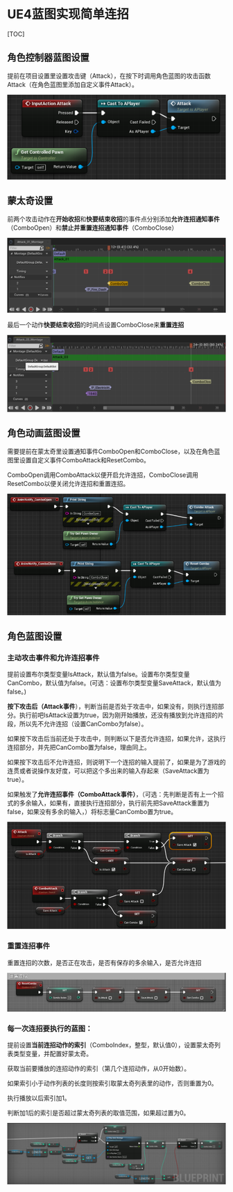 # UE4蓝图实现简单连招

[TOC]

## 角色控制器蓝图设置

提前在项目设置里设置攻击键（Attack），在按下时调用角色蓝图的攻击函数Attack（在角色蓝图里添加自定义事件Attack）。

![comboPlayerControlBP](ue4EditorImgs/comboPlayerControlBP.png)

## 蒙太奇设置

前两个攻击动作在**开始收招**和**快要结束收招**的事件点分别添加**允许连招通知事件**（ComboOpen）和**禁止并重置连招通知事件**（ComboClose）

![comboPlayerMontage1](ue4EditorImgs/comboPlayerMontage1.png)

最后一个动作**快要结束收招**的时间点设置ComboClose来**重置连招**

![comboPlayerMontage3](ue4EditorImgs/comboPlayerMontage3.png)



## 角色动画蓝图设置

需要提前在蒙太奇里设置通知事件ComboOpen和ComboClose，以及在角色蓝图里设置自定义事件ComboAttack和ResetCombo。

ComboOpen调用ComboAttack以便开启允许连招，ComboClose调用ResetCombo以便关闭允许连招和重置连招。

![comboPlayerAnimBP](ue4EditorImgs/comboPlayerAnimBP.png)



## 角色蓝图设置

### 主动攻击事件和允许连招事件

提前设置布尔类型变量IsAttack，默认值为false。设置布尔类型变量CanCombo，默认值为false。(可选：设置布尔类型变量SaveAttack，默认值为false。)

**按下攻击后（Attack事件**），判断当前是否处于攻击中，如果没有，则执行连招部分。执行前吧IsAttack设置为true，因为刚开始播放，还没有播放到允许连招的片段，所以先不允许连招（设置CanCombo为false）。

如果按下攻击后当前还处于攻击中，则判断以下是否允许连招，如果允许，这执行连招部分，并先把CanCombo置为false，理由同上。

如果按下攻击后不允许连招，则说明下一个连招的输入提前了，如果是为了游戏的连贯或者说操作友好度，可以把这个多出来的输入存起来（SaveAttack置为true）。

如果触发了**允许连招事件（ComboAttack事件）**，（可选：先判断是否有上一个招式的多余输入，如果有，直接执行连招部分，执行前先把SaveAttack重置为false，如果没有多余的输入，）将标志量CanCombo置为true。

![comboPlayerBP](ue4EditorImgs/comboPlayerBP.png)



### 重置连招事件

重置连招的次数，是否正在攻击，是否有保存的多余输入，是否允许连招

![comboPlayerBPResetCombo](ue4EditorImgs/comboPlayerBPResetCombo.png)



### 每一次连招要执行的蓝图：

提前设置**当前连招动作的索引**（ComboIndex，整型，默认值0），设置蒙太奇列表类型变量，并配置好蒙太奇。

获取当前要播放的连招动作的索引（第几个连招动作，从0开始数）。

如果索引小于动作列表的长度则按索引取蒙太奇列表里的动作，否则重置为0。

执行播放以后索引加1。

判断加1后的索引是否超过蒙太奇列表的取值范围，如果超过置为0。

![comboPlayerBPCombo](ue4EditorImgs/comboPlayerBPCombo.png)
